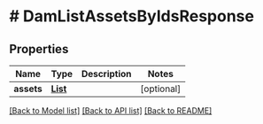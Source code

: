 # # DamListAssetsByIdsResponse


## Properties 


Name | Type | Description | Notes
------------ | ------------- | ------------- | -------------
**assets**| [**List<DamAsset>**](DamAsset.md) |   | [optional]


[[Back to Model list]](../../README.md#models) [[Back to API list]](../../README.md#endpoints) [[Back to README]](../../README.md)


